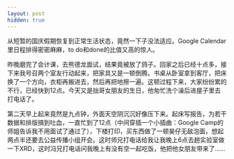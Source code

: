 ```yaml
---
layout: post
hidden: true
---
```

从短暂的国庆假期恢复到正常生活状态，竟然一下子没法适应。Google Calendar里日程排得密密麻麻，to do和done的比值又高的惊人。

昨晚磨完了会计课，去熊德龙面试，结果竟被放了鸽子。回家之后已经十点多，接下来我号召两个室友行动起来，把家具又是一顿倒腾。书桌从卧室拿到客厅，把床换了一个方向，衣柜再搬进去，然后再把地擦一遍。这顿过程下来，大家纷纷累的不行，已经快到12点。今天又是拙哥女朋友的生日，他匆忙洗个澡后进屋子里去打电话了。

第二天早上起来竟然是九点钟，外面天空阴沉沉好像压下来。起床写报告，为若干数据和排版搞到吐血，一直忙到了12点（中间穿插一个小插曲：Google Camp的师姐告诉我不用面试了通过了），下楼打印，买东西做了一顿昊仔无敌泡面，想起两点半还要去公益传播小组开会。这时师兄打电话给我让我晚上6点去趟实验室做一下XRD，这时冯兄打电话问我晚上有没有空一起吃饭，他把他女朋友带来了……